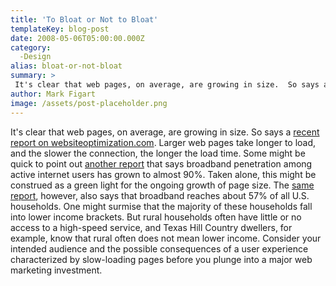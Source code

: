 ```yaml
---
title: 'To Bloat or Not to Bloat'
templateKey: blog-post
date: 2008-05-06T05:00:00.000Z
category: 
  -Design
alias: bloat-or-not-bloat
summary: > 
 It's clear that web pages, on average, are growing in size.  So says a recent report on websiteoptimization.com.  Larger web pages take longer to load, and the slower the connection, the longer the load time.
author: Mark Figart
image: /assets/post-placeholder.png
---
```


It's clear that web pages, on average, are growing in size. So says a [recent report on websiteoptimization.com](http://www.websiteoptimization.com/speed/tweak/average-web-page/). Larger web pages take longer to load, and the slower the connection, the longer the load time. Some might be quick to point out [another report](http://www.websiteoptimization.com/bw/0804/) that says broadband penetration among active internet users has grown to almost 90%. Taken alone, this might be construed as a green light for the ongoing growth of page size. The [same report](http://www.websiteoptimization.com/bw/0804/), however, also says that broadband reaches about 57% of all U.S. households. One might surmise that the majority of these households fall into lower income brackets. But rural households often have little or no access to a high-speed service, and Texas Hill Country dwellers, for example, know that rural often does not mean lower income. Consider your intended audience and the possible consequences of a user experience characterized by slow-loading pages before you plunge into a major web marketing investment.